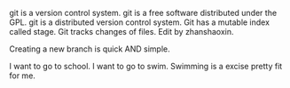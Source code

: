 git is a version control system.
git is a free software distributed under the GPL.
git is a distributed version control system.
Git has a mutable index called stage.
Git tracks changes of files.
Edit by zhanshaoxin.

Creating a new branch is quick AND simple.

I want to go to school. I want to go to swim.
Swimming is a excise pretty fit for me.

